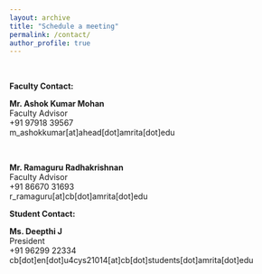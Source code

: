 ```yaml
---
layout: archive
title: "Schedule a meeting"
permalink: /contact/
author_profile: true
---
```




<br/>

<b>Faculty Contact:</b>
<p>
<b>Mr. Ashok Kumar Mohan </b><br/>
Faculty Advisor <br/>
+91 97918 39567 <br/>
m_ashokkumar[at]ahead[dot]amrita[dot]edu</p>
<br/>
<p>
<b>Mr. Ramaguru Radhakrishnan </b><br/>
Faculty Advisor <br/>
+91 86670 31693 <br/>
r_ramaguru[at]cb[dot]amrita[dot]edu</p>

<b>Student Contact: </b>

<p> <b>Ms. Deepthi J</b> <br/>
President <br/>
+91 96299 22334 <br/>
cb[dot]en[dot]u4cys21014[at]cb[dot]students[dot]amrita[dot]edu
<br/> <br/>

